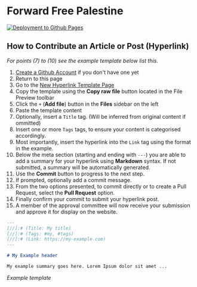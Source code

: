 # Forward Free Palestine

[![Deployment to Github Pages](https://github.com/forward-free-world/forward-free-palestine-reader/actions/workflows/npm-publish-github-packages.yml/badge.svg)](https://github.com/forward-free-world/forward-free-palestine-reader/actions/workflows/npm-publish-github-packages.yml)

## How to Contribute an Article or Post (Hyperlink)

_For points (7) to (10) see the example template below list this._

1. <a href="https://github.com/signup" target="_blank">Create a Github Account</a> if you don't have one yet
1. Return to this page
1. Go to the <a href="https://github.com/thebeard/post-reader/blob/main/src/content/template" target="_blank">New Hyperlink Template Page</a>
1. Copy the template using the **Copy raw file** button located in the File Preview toolbar 
1. Click the `+` (**Add file**) button in the **Files** sidebar on the left
1. Paste the template content
1. Optionally, insert a `Title` tag. (Will be inferred from original content if ommitted)
1. Insert one or more `Tags` tags, to ensure your content is categorised accordingly.
1. Most importantly, insert the hyperlink into the `Link` tag using the format in the example.
1. Below the meta section (starting and ending with `---`) you are able to add a summary for your hyperlink using **Markdown** syntax. If not submitted, a summary will be automatically generated.
1. Use the **Commit** button to progress to the next step.
1. If prompted, optionally add a commit message.
1. From the two options presented, to commit directly or to create a Pull Request, select the **Pull Request** option.
1. Finally confirm your commit to submit your hyperlink post.
1. A member of the approval committee will now receive your submission and approve it for display on the website.

```markdown
---
[//]:# (Title: My title)
[//]:# (Tags: #my, #tags)
[//]:# (Link: https://my-example.com)
---

# My Example header

My example summary goes here. Lorem Ipsum dolor sit amet ...
```
_Example template_
